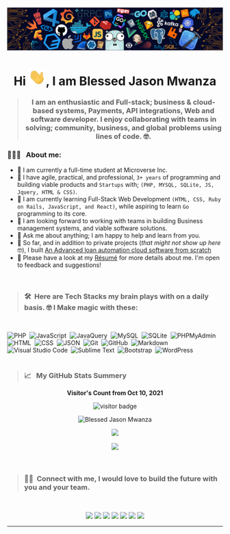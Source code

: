<p align="center"><img src="languages-header.png"></p>

<h1 align="center">Hi <img src="wave.gif" width="40px">, I am Blessed Jason Mwanza </h1>

> ### <p align="center" width="150px">I am an enthusiastic and Full-stack; business & cloud-based systems, Payments, API integrations,  Web and software developer. I enjoy collaborating with teams in solving; community, business, and global problems using lines of code. 🤓. </p>


<h3> 👨🏻‍💻 &nbsp; About me:</h3> 

- 🔭 I am currently a full-time student at Microverse Inc.
- 🔭 I have agile, practical, and professional, ```3+ years``` of programming and building viable products and ```Startups``` with; ```(PHP, MYSQL, SQLite, JS, Jquery, HTML & CSS)```.
- 🌱 I am currently learning Full-Stack Web Development ```(HTML, CSS, Ruby on Rails, JavaScript, and React)```, while aspiring to learn ```Go``` programming to its core.
- 👯 I am looking forward to working with teams in building Business management systems, and viable software solutions.
- 💬 Ask me about anything; I am happy to help and learn from you.
- 📄 So far, and in addition to private projects (_that might not show up here_ 🤓), I built [An Advanced loan automation cloud software from scratch](https://AlomoSystem.com)
- 📄 Please have a look at my [Résumé](https://drive.google.com/file/d/1rWhgahpcgw5ozks6DS-2RGShfppCk2Wf/view?usp=sharing) for more details about me. I'm open to feedback and suggestions!


<br>

> ### 🛠 &nbsp;Here are Tech Stacks my brain plays with on a daily basis. 🤓 I Make magic with these:

<br>

![PHP](https://img.shields.io/badge/-PHP-05122A?style=flat&logo=php&logoColor=777BB4)&nbsp;
![JavaScript](https://img.shields.io/badge/-JavaScript-05122A?style=flat&logo=javascript)&nbsp;
![JavaQuery](https://img.shields.io/badge/-JQuery-05122A?style=flat&logo=Jquery)&nbsp;
![MySQL](https://img.shields.io/badge/-MySQL-05122A?style=flat&logo=mysql&logoColor=4479A1)&nbsp;
![SQLite](https://img.shields.io/badge/-SQLite-05122A?style=flat&logo=sqlite&logoColor=02569B)&nbsp;
![PHPMyAdmin](https://img.shields.io/badge/-PHPMyAdmin-05122A?style=flat&logo=phpmyadmin)&nbsp;
![HTML](https://img.shields.io/badge/-HTML-05122A?style=flat&logo=HTML5)&nbsp;
![CSS](https://img.shields.io/badge/-CSS-05122A?style=flat&logo=CSS3&logoColor=1572B6)&nbsp;
![JSON](https://img.shields.io/badge/-JSON-05122A?style=flat&logo=json&logoColor=000000)&nbsp;
![Git](https://img.shields.io/badge/-Git-05122A?style=flat&logo=git)&nbsp;
![GitHub](https://img.shields.io/badge/-GitHub-05122A?style=flat&logo=github)&nbsp;
![Markdown](https://img.shields.io/badge/-Markdown-05122A?style=flat&logo=markdown)&nbsp;
![Visual Studio Code](https://img.shields.io/badge/-Visual%20Studio%20Code-05122A?style=flat&logo=visual-studio-code&logoColor=007ACC)&nbsp;
![Sublime Text](https://img.shields.io/badge/-Sublime%20Text-05122A?style=flat&logo=sublime-text&logoColor=FF9800)&nbsp;
![Bootstrap](https://img.shields.io/badge/-Bootstrap-05122A?style=flat&logo=bootstrap&logoColor=563D7C)&nbsp;
![WordPress](https://img.shields.io/badge/-Wordpress-05122A?style=flat&logo=wordpress&logoColor=563D7C)&nbsp;
<br>
<br>

> ### 📈  &nbsp; My GitHub Stats Summery

<p align="center"><b>Visitor's Count from Oct 10, 2021</b></p>
<p align="center"><img src="https://profile-counter.glitch.me/%7Bblessedjasonmwanza%7D/count.svg" alt="visitor badge"/></p>

<p align="center">
<img height="180em" src="https://github-readme-stats.vercel.app/api/top-langs/?username=blessedjasonmwanza&hide=less,scss,hack&show_icons=true&theme=chartreuse-dark&layout=compact&langs_count=8" alt="Blessed Jason Mwanza" />
</p>

<p align="center" ><img src="https://github-readme-stats.vercel.app/api?username=blessedjasonmwanza&count_private=true&count_public=true&show_icons=true&&theme=chartreuse-dark&include_all_commits=true">
</p> 

<p align="center" ><img src="https://github-readme-streak-stats.herokuapp.com?user=blessedjasonmwanza&theme=chartreuse-dark"></p>
<br>

> ### 🤝🏻  &nbsp;Connect with me, I would love to build the future with you and your team.
<br>

<p align="center">
<a href="https://www.linkedin.com/in/blessedjasonmwanza/"><img src="https://img.shields.io/badge/blessedjasonmwanza-0077B5?style=for-the-badge&logo=Linkedin&logoColor=white"/></a>
<a href="mailto:mwanzabj@gmail.com"><img src="https://img.shields.io/badge/-mwanzabj@gmail.com-D14836?style=for-the-badge&logo=Gmail&logoColor=white"/></a>
<a href="https://twitter.com/mwanzabj"><img src="https://img.shields.io/badge/-mwanzabj-1DA1F2?style=for-the-badge&logo=twitter&logoColor=white"/></a>
<a href="https://medium.com/@mwanzabj"><img src="https://img.shields.io/badge/-@mwanzabj-3db399?style=for-the-badge&logo=medium&logoColor=white"/></a>
<a href="https://instagram.com/mwanzabj"><img src="https://img.shields.io/badge/-mwanzabj-E4405F?style=for-the-badge&logo=Instagram&logoColor=white"/></a>
<a href="https://facebook.com/blessedjasonmwanza"><img src="https://img.shields.io/badge/-Blessed%20Jason%20Mwanza-1877F2?style=for-the-badge&logo=facebook&logoColor=white"/></a>
<a href="https://www.youtube.com/channel/UCarmzp5wfUxvCGScIwJZNfg"><img src="https://img.shields.io/badge/-Blessed%20Jason%20Mwanza-cc0000?style=for-the-badge&logo=youtube&logoColor=white"/></a>

</p>

---